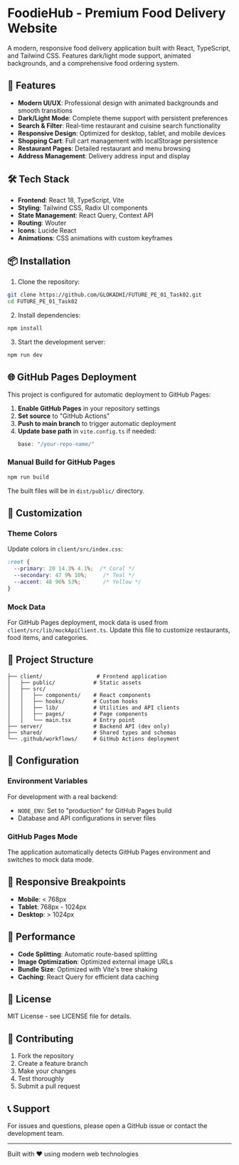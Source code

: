 # FoodieHub - Premium Food Delivery Website

A modern, responsive food delivery application built with React, TypeScript, and Tailwind CSS. Features dark/light mode support, animated backgrounds, and a comprehensive food ordering system.

## 🚀 Features

- **Modern UI/UX**: Professional design with animated backgrounds and smooth transitions
- **Dark/Light Mode**: Complete theme support with persistent preferences
- **Search & Filter**: Real-time restaurant and cuisine search functionality
- **Responsive Design**: Optimized for desktop, tablet, and mobile devices
- **Shopping Cart**: Full cart management with localStorage persistence
- **Restaurant Pages**: Detailed restaurant and menu browsing
- **Address Management**: Delivery address input and display

## 🛠️ Tech Stack

- **Frontend**: React 18, TypeScript, Vite
- **Styling**: Tailwind CSS, Radix UI components
- **State Management**: React Query, Context API
- **Routing**: Wouter
- **Icons**: Lucide React
- **Animations**: CSS animations with custom keyframes

## 📦 Installation

1. Clone the repository:
```bash
git clone https://github.com/GLOKADHI/FUTURE_PE_01_Task02.git
cd FUTURE_PE_01_Task02
```

2. Install dependencies:
```bash
npm install
```

3. Start the development server:
```bash
npm run dev
```

## 🌐 GitHub Pages Deployment

This project is configured for automatic deployment to GitHub Pages:

1. **Enable GitHub Pages** in your repository settings
2. **Set source** to "GitHub Actions"
3. **Push to main branch** to trigger automatic deployment
4. **Update base path** in `vite.config.ts` if needed:
   ```ts
   base: "/your-repo-name/"
   ```

### Manual Build for GitHub Pages

```bash
npm run build
```

The built files will be in `dist/public/` directory.

## 🎨 Customization

### Theme Colors
Update colors in `client/src/index.css`:
```css
:root {
  --primary: 20 14.3% 4.1%;  /* Coral */
  --secondary: 47 9% 10%;     /* Teal */
  --accent: 48 96% 53%;       /* Yellow */
}
```

### Mock Data
For GitHub Pages deployment, mock data is used from `client/src/lib/mockApiClient.ts`. Update this file to customize restaurants, food items, and categories.

## 📁 Project Structure

```
├── client/                 # Frontend application
│   ├── public/            # Static assets
│   ├── src/
│   │   ├── components/    # React components
│   │   ├── hooks/         # Custom hooks
│   │   ├── lib/           # Utilities and API clients
│   │   ├── pages/         # Page components
│   │   └── main.tsx       # Entry point
├── server/                # Backend API (dev only)
├── shared/                # Shared types and schemas
└── .github/workflows/     # GitHub Actions deployment
```

## 🔧 Configuration

### Environment Variables
For development with a real backend:
- `NODE_ENV`: Set to "production" for GitHub Pages build
- Database and API configurations in server files

### GitHub Pages Mode
The application automatically detects GitHub Pages environment and switches to mock data mode.

## 📱 Responsive Breakpoints

- **Mobile**: < 768px
- **Tablet**: 768px - 1024px
- **Desktop**: > 1024px

## 🎯 Performance

- **Code Splitting**: Automatic route-based splitting
- **Image Optimization**: Optimized external image URLs
- **Bundle Size**: Optimized with Vite's tree shaking
- **Caching**: React Query for efficient data caching

## 📄 License

MIT License - see LICENSE file for details.

## 🤝 Contributing

1. Fork the repository
2. Create a feature branch
3. Make your changes
4. Test thoroughly
5. Submit a pull request

## 📞 Support

For issues and questions, please open a GitHub issue or contact the development team.

---

Built with ❤️ using modern web technologies
